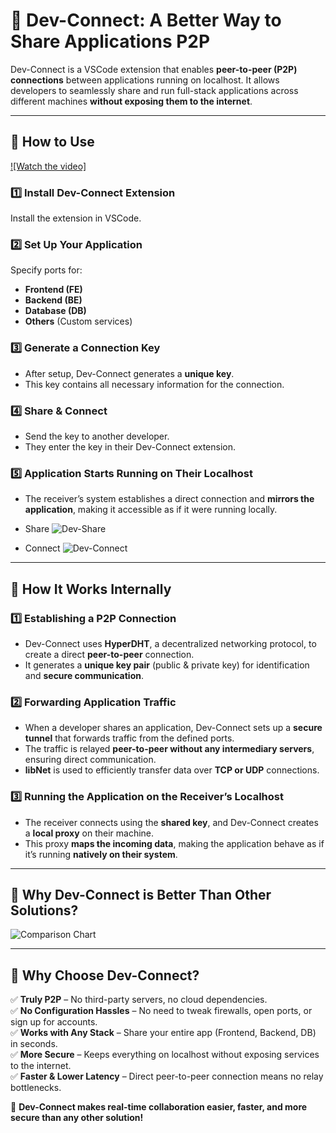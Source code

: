 # 🚀 Dev-Connect: A Better Way to Share Applications P2P  

Dev-Connect is a VSCode extension that enables **peer-to-peer (P2P) connections** between applications running on localhost. It allows developers to seamlessly share and run full-stack applications across different machines **without exposing them to the internet**.  

---

## 🔹 How to Use  



  [![Watch the video]](https://tinyurl.com/Dev-connect)

### 1️⃣ Install Dev-Connect Extension  
Install the extension in VSCode.  

### 2️⃣ Set Up Your Application  
Specify ports for:  
   - **Frontend (FE)**  
   - **Backend (BE)**  
   - **Database (DB)**  
   - **Others** (Custom services)  

### 3️⃣ Generate a Connection Key  
   - After setup, Dev-Connect generates a **unique key**.  
   - This key contains all necessary information for the connection.  

### 4️⃣ Share & Connect  
   - Send the key to another developer.  
   - They enter the key in their Dev-Connect extension.  

### 5️⃣ Application Starts Running on Their Localhost  
   - The receiver’s system establishes a direct connection and **mirrors the application**, making it accessible as if it were running locally.
   - Share
![Dev-Share](https://github.com/user-attachments/assets/67e705e0-2b78-46c5-b809-04776a8cdff9)

   - Connect
![Dev-Connect](https://github.com/user-attachments/assets/fd79530d-03c8-40aa-a346-993e9c0f8a24)

---

## 🔹 How It Works Internally  

### 1️⃣ Establishing a P2P Connection  
- Dev-Connect uses **HyperDHT**, a decentralized networking protocol, to create a direct **peer-to-peer** connection.  
- It generates a **unique key pair** (public & private key) for identification and **secure communication**.  

### 2️⃣ Forwarding Application Traffic  
- When a developer shares an application, Dev-Connect sets up a **secure tunnel** that forwards traffic from the defined ports.  
- The traffic is relayed **peer-to-peer without any intermediary servers**, ensuring direct communication.  
- **libNet** is used to efficiently transfer data over **TCP or UDP** connections.  

### 3️⃣ Running the Application on the Receiver’s Localhost  
- The receiver connects using the **shared key**, and Dev-Connect creates a **local proxy** on their machine.  
- This proxy **maps the incoming data**, making the application behave as if it’s running **natively on their system**.  

---

## 🔹 Why Dev-Connect is Better Than Other Solutions? 

 ![Comparison Chart](https://github.com/user-attachments/assets/3563ff62-954a-4d61-a340-a3a7c30e183e)

---

## 🔹 Why Choose Dev-Connect?  
✅ **Truly P2P** – No third-party servers, no cloud dependencies.  
✅ **No Configuration Hassles** – No need to tweak firewalls, open ports, or sign up for accounts.  
✅ **Works with Any Stack** – Share your entire app (Frontend, Backend, DB) in seconds.  
✅ **More Secure** – Keeps everything on localhost without exposing services to the internet.  
✅ **Faster & Lower Latency** – Direct peer-to-peer connection means no relay bottlenecks.  

🚀 **Dev-Connect makes real-time collaboration easier, faster, and more secure than any other solution!**  
